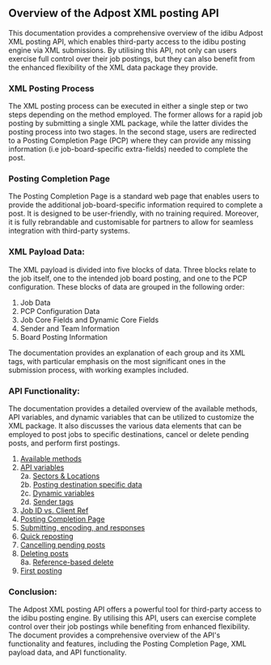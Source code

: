 ## Overview of the Adpost XML posting API

This documentation provides a comprehensive overview of the idibu Adpost XML posting API, which enables third-party access to the idibu posting engine via XML submissions. By utilising this API, not only can users exercise full control over their job postings, but they can also benefit from the enhanced flexibility of the XML data package they provide.

### XML Posting Process
The XML posting process can be executed in either a single step or two steps depending on the method employed. The former allows for a rapid job posting by submitting a single XML package, while the latter divides the posting process into two stages. In the second stage, users are redirected to a Posting Completion Page (PCP) where they can provide any missing information (i.e job-board-specific extra-fields) needed to complete the post.

### Posting Completion Page
The Posting Completion Page is a standard web page that enables users to provide the additional job-board-specific information required to complete a post. It is designed to be user-friendly, with no training required. Moreover, it is fully rebrandable and customisable for partners to allow for seamless integration with third-party systems.

### XML Payload Data:
The XML payload is divided into five blocks of data. Three blocks relate to the job itself, one to the intended job board posting, and one to the PCP configuration. These blocks of data are grouped in the following order:

1. Job Data
2. PCP Configuration Data
3. Job Core Fields and Dynamic Core Fields
4. Sender and Team Information
5. Board Posting Information

The documentation provides an explanation of each group and its XML tags, with particular emphasis on the most significant ones in the submission process, with working examples included.

### API Functionality:
The documentation provides a detailed overview of the available methods, API variables, and dynamic variables that can be utilized to customize the XML package. It also discusses the various data elements that can be employed to post jobs to specific destinations, cancel or delete pending posts, and perform first postings.

1. [Available methods](https://github.com/oneworldmarket/idibu-api/blob/master/posting-api/methods.md)  
2. [API variables](https://github.com/oneworldmarket/idibu-api/blob/master/posting-api/vars.md)  
   2a. [Sectors & Locations](https://github.com/oneworldmarket/idibu-api/blob/master/posting-api/Sector-and-locations.md)  
   2b. [Posting destination specific data](https://github.com/oneworldmarket/idibu-api/blob/master/posting-api/spec-data.md)  
   2c. [Dynamic variables](https://github.com/oneworldmarket/idibu-api/blob/master/posting-api/dyn-vars.md)  
   2d. [Sender tags](https://github.com/oneworldmarket/idibu-api/blob/master/posting-api/sender-tags.md)
3. [Job ID vs. Client Ref](https://github.com/oneworldmarket/idibu-api/blob/master/posting-api/jobidvsjobref.md)
4. [Posting Completion Page](https://github.com/oneworldmarket/idibu-api/blob/master/posting-api/pcp.md)
5. [Submitting, encoding, and responses](https://github.com/oneworldmarket/idibu-api/blob/master/posting-api/sub-and-resp.md)
6. [Quick reposting](https://github.com/oneworldmarket/idibu-api/blob/master/posting-api/quick-rep-job.md)
7. [Cancelling pending posts](https://github.com/oneworldmarket/idibu-api/blob/master/posting-api/canceling-pend-posts.md)
8. [Deleting posts](https://github.com/oneworldmarket/idibu-api/blob/master/posting-api/delet-jobs.md)  
   8a. [Reference-based delete](https://github.com/oneworldmarket/idibu-api/blob/master/posting-api/ref-based-delete.md)
9. [First posting](https://github.com/oneworldmarket/idibu-api/blob/master/posting-api/first-test-posting.md)

### Conclusion:
The Adpost XML posting API offers a powerful tool for third-party access to the idibu posting engine. By utilising this API, users can exercise complete control over their job postings while benefiting from enhanced flexibility. The document provides a comprehensive overview of the API's functionality and features, including the Posting Completion Page, XML payload data, and API functionality.
